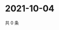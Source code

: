 # 2021-10-04

共 0 条

<!-- BEGIN WEIBO -->
<!-- 最后更新时间 Mon Oct 04 2021 22:16:56 GMT+0800 (China Standard Time) -->

<!-- END WEIBO -->
